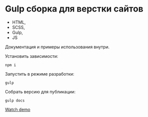 # Gulp сборка для верстки сайтов 

- HTML,
- SCSS,
- Gulp,
- JS

Документация и примеры использования внутри.

Установить зависимости:

```
npm i
```

Запустить в режиме разработки:

```
gulp
```

Собрать версию для публикации:

```
gulp docs
```

[Watch demo](https://user.github.io/repo/)
